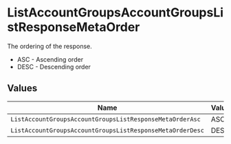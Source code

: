 # ListAccountGroupsAccountGroupsListResponseMetaOrder

The ordering of the response.
* ASC - Ascending order
* DESC - Descending order


## Values

| Name                                                      | Value                                                     |
| --------------------------------------------------------- | --------------------------------------------------------- |
| `ListAccountGroupsAccountGroupsListResponseMetaOrderAsc`  | ASC                                                       |
| `ListAccountGroupsAccountGroupsListResponseMetaOrderDesc` | DESC                                                      |